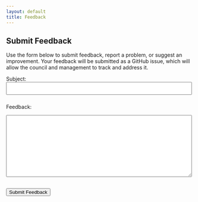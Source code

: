 ```yaml
---
layout: default
title: Feedback
---
```


<h2>Submit Feedback</h2>

<p>Use the form below to submit feedback, report a problem, or suggest an improvement. Your feedback will be submitted as a GitHub issue, which will allow the council and management to track and address it.</p>

<form id="feedback-form">
  <label for="subject">Subject:</label><br>
  <input type="text" id="subject" name="subject" required style="width: 100%; padding: 8px; margin-bottom: 10px;"><br>

  <label for="feedback">Feedback:</label><br>
  <textarea id="feedback" name="feedback" rows="10" required style="width: 100%; padding: 8px;"></textarea><br><br>

  <button type="submit">Submit Feedback</button>
</form>

<script>
  document.getElementById('feedback-form').addEventListener('submit', function(event) {
    event.preventDefault();

    const subject = document.getElementById('subject').value;
    const feedback = document.getElementById('feedback').value;

    const repoUrl = 'https://github.com/Kentish-Lodge-MCST-2405/public';
    const issueUrl = `${repoUrl}/issues/new?title=${encodeURIComponent(subject)}&body=${encodeURIComponent(feedback)}&labels=feedback`;

    window.open(issueUrl, '_blank');
  });
</script>
